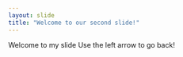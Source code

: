 ```yaml
---
layout: slide
title: "Welcome to our second slide!"
---
```

Welcome to my slide
Use the left arrow to go back!
